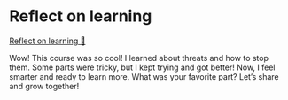# Reflect on learning

[Reflect on learning 🔗](https://www.coursera.org/learn/cybersecurity-threat-vectors-and-mitigation/discussionPrompt/rsPIi/reflect-on-learning)

Wow! This course was so cool!
I learned about threats and how to stop them.
Some parts were tricky, but I kept trying and got better!
Now, I feel smarter and ready to learn more.
What was your favorite part? Let’s share and grow together!
